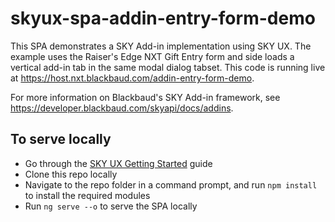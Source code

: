 # skyux-spa-addin-entry-form-demo

This SPA demonstrates a SKY Add-in implementation using SKY UX. The example uses the Raiser's Edge NXT Gift Entry form and side loads a vertical add-in tab in the same modal dialog tabset.
This code is running live at https://host.nxt.blackbaud.com/addin-entry-form-demo.

For more information on Blackbaud's SKY Add-in framework, see https://developer.blackbaud.com/skyapi/docs/addins.

## To serve locally

- Go through the <a href="https://developer.blackbaud.com/skyux/learn/get-started" target="_blank">SKY UX Getting Started</a> guide
- Clone this repo locally
- Navigate to the repo folder in a command prompt, and run `npm install` to install the required modules
- Run `ng serve --o` to serve the SPA locally

